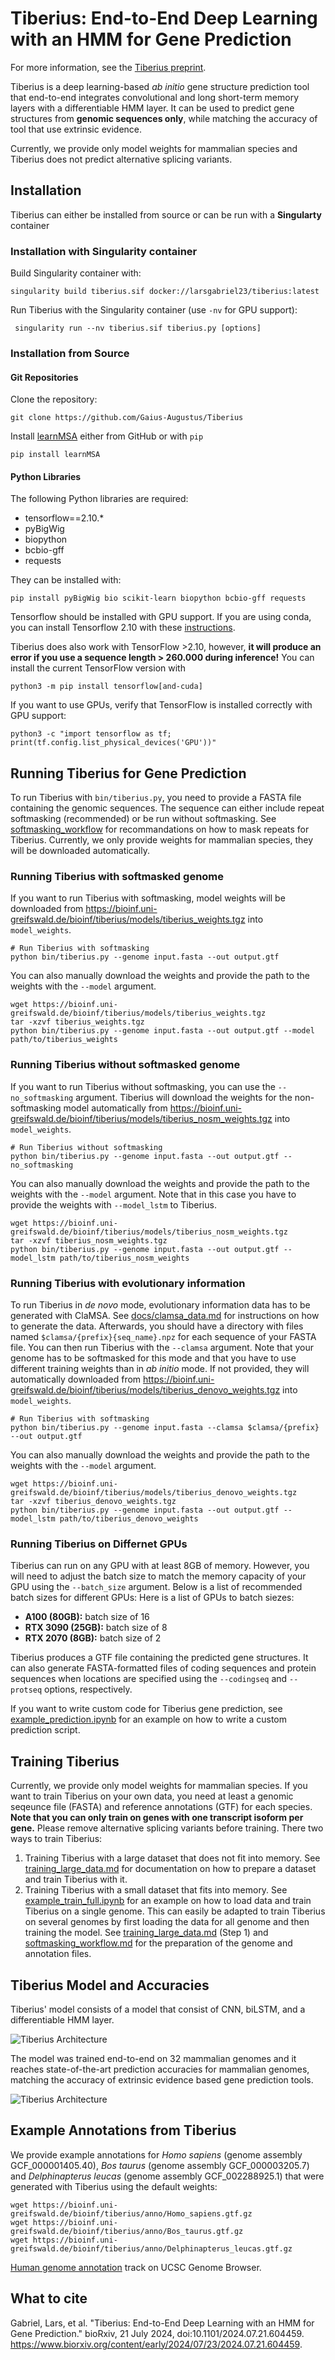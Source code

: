 # Tiberius: End-to-End Deep Learning with an HMM for Gene Prediction

For more information, see the [Tiberius preprint](https://doi.org/10.1101/2024.07.21.604459).


Tiberius is a deep learning-based *ab initio* gene structure prediction tool that end-to-end integrates convolutional
and long short-term memory layers with a differentiable HMM layer. It can be used to predict gene structures from **genomic sequences only**, while matching the accuracy of tool that use extrinsic evidence.

Currently, we provide only model weights for mammalian species and Tiberius does not predict alternative splicing variants. 


## Installation

Tiberius can either be installed from source or can be run with a **Singularty** container

### Installation with Singularity container
Build Singularity container with:
```
singularity build tiberius.sif docker://larsgabriel23/tiberius:latest
```

Run Tiberius with the Singularity container (use `-nv` for GPU support):
```
 singularity run --nv tiberius.sif tiberius.py [options]
```

### Installation from Source
#### Git Repositories

Clone the repository:
```
git clone https://github.com/Gaius-Augustus/Tiberius
```
Install [learnMSA](https://github.com/Gaius-Augustus/learnMSA) either from GitHub or with `pip`
```
pip install learnMSA
```

#### Python Libraries

The following Python libraries are required:
- tensorflow==2.10.*
- pyBigWig
- biopython 
- bcbio-gff
- requests

They can be installed with:
```
pip install pyBigWig bio scikit-learn biopython bcbio-gff requests
```
Tensorflow should be installed with GPU support. If you are using conda, you can install Tensorflow 2.10 with these [instructions](docs/install_tensorflow.md).

Tiberius does also work with TensorFlow >2.10, however, **it will produce an error if you use a sequence length > 260.000 during inference!**
You can install the current TensorFlow version with 
```shell
python3 -m pip install tensorflow[and-cuda]
```

If you want to use GPUs, verify that TensorFlow is installed correctly with GPU support:
```shell
python3 -c "import tensorflow as tf; print(tf.config.list_physical_devices('GPU'))"
```

## Running Tiberius for Gene Prediction

To run Tiberius with `bin/tiberius.py`, you need to provide a FASTA file containing the genomic sequences. The sequence can either include repeat softmasking (recommended) or be run without softmasking. See [softmasking_workflow](docs/softmasking_workflow.md) for recommandations on how to mask repeats for Tiberius. Currently, we only provide weights for mammalian species, they will be downloaded automatically.

### Running Tiberius with softmasked genome
If you want to run Tiberius with softmasking, model weights will be downloaded from https://bioinf.uni-greifswald.de/bioinf/tiberius/models/tiberius_weights.tgz into `model_weights`.

```shell
# Run Tiberius with softmasking
python bin/tiberius.py --genome input.fasta --out output.gtf
```

You can also manually download the weights and provide the path to the weights with the `--model` argument.
```shell
wget https://bioinf.uni-greifswald.de/bioinf/tiberius/models/tiberius_weights.tgz
tar -xzvf tiberius_weights.tgz
python bin/tiberius.py --genome input.fasta --out output.gtf --model path/to/tiberius_weights
```

### Running Tiberius without softmasked genome
If you want to run Tiberius without softmasking, you can use the `--no_softmasking` argument. Tiberius will download the weights for the non-softmasking model automatically from https://bioinf.uni-greifswald.de/bioinf/tiberius/models/tiberius_nosm_weights.tgz into `model_weights`.
```shell
# Run Tiberius without softmasking
python bin/tiberius.py --genome input.fasta --out output.gtf --no_softmasking
```

You can also manually download the weights and provide the path to the weights with the `--model` argument. Note that in this case you have to provide the weights with `--model_lstm` to Tiberius.

```shell
wget https://bioinf.uni-greifswald.de/bioinf/tiberius/models/tiberius_nosm_weights.tgz
tar -xzvf tiberius_nosm_weights.tgz
python bin/tiberius.py --genome input.fasta --out output.gtf --model_lstm path/to/tiberius_nosm_weights
```

### Running Tiberius with evolutionary information
To run Tiberius in *de novo* mode, evolutionary information data has to be generated with ClaMSA. See [docs/clamsa_data.md](docs/clamsa_data.md) for instructions on how to generate the data. Afterwards, you should have a directory with files named `$clamsa/{prefix}{seq_name}.npz` for each sequence of your FASTA file. You can then run Tiberius with the `--clamsa` argument. Note that your genome has to be softmasked for this mode and that you have to use different training weights than in *ab initio* mode. If not provided, they will automatically downloaded from https://bioinf.uni-greifswald.de/bioinf/tiberius/models/tiberius_denovo_weights.tgz into `model_weights`.
```shell
# Run Tiberius with softmasking
python bin/tiberius.py --genome input.fasta --clamsa $clamsa/{prefix} --out output.gtf
```
You can also manually download the weights and provide the path to the weights with the `--model` argument. 

```shell
wget https://bioinf.uni-greifswald.de/bioinf/tiberius/models/tiberius_denovo_weights.tgz
tar -xzvf tiberius_denovo_weights.tgz
python bin/tiberius.py --genome input.fasta --out output.gtf --model_lstm path/to/tiberius_denovo_weights
```

### Running Tiberius on Differnet GPUs

Tiberius can run on any GPU with at least 8GB of memory. However, you will need to adjust the batch size to match the memory capacity of your GPU using the `--batch_size` argument. Below is a list of recommended batch sizes for different GPUs:
Here is a list of GPUs to batch siezes:
- **A100 (80GB):** batch size of 16
- **RTX 3090 (25GB):** batch size of 8
- **RTX 2070 (8GB):** batch size of 2


Tiberius produces a GTF file containing the predicted gene structures. It can also generate FASTA-formatted files of coding sequences and protein sequences when locations are specified using the `--codingseq` and `--protseq` options, respectively.

If you want to write custom code for Tiberius gene prediction, see [example_prediction.ipynb](test_data/Panthera_pardus/example_prediction.ipynb) for an example on how to write a custom prediction script.

## Training Tiberius
Currently, we provide only model weights for mammalian species. If you want to train Tiberius on your own data, you need at least a genomic seqeunce file (FASTA) and reference annotations (GTF) for each species. **Note that you can only train on genes with one transcript isoform per gene.** Please remove alternative splicing variants before training. There two ways to train Tiberius:
1. Training Tiberius with a large dataset that does not fit into memory. See [training_large_data.md](docs/training_large_data.md) for documentation on how to prepare a dataset and train Tiberius with it.
2. Training Tiberius with a small dataset that fits into memory. See [example_train_full.ipynb](test_data/Panthera_pardus/example_train_full.ipynb) for an example on how to load data and train Tiberius on a single genome. This can easily be adapted to train Tiberius on several genomes by first loading the data for all genome and then training the model. See [training_large_data.md](docs/training_large_data-md) (Step 1) and [softmasking_workflow.md](docs/softmasking_workflow.md) for the preparation of the genome and annotation files.

## Tiberius Model and Accuracies

Tiberius' model consists of a model that consist of CNN, biLSTM, and a differentiable HMM layer. 
  
![Tiberius Architecture](figures/tiberius_architecture.png)

The model was trained end-to-end on 32 mammalian genomes and it reaches state-of-the-art prediction accuracies for mammalian genomes, matching the accuracy of extrinsic evidence based gene prediction tools.

![Tiberius Architecture](figures/tiberius_acc.png)


## Example Annotations from Tiberius
We provide example annotations for *Homo sapiens* (genome assembly GCF_000001405.40), *Bos taurus* (genome assembly GCF_000003205.7) and *Delphinapterus leucas* (genome assembly GCF_002288925.1) that were generated with Tiberius using the default weights:
```shell
wget https://bioinf.uni-greifswald.de/bioinf/tiberius/anno/Homo_sapiens.gtf.gz
wget https://bioinf.uni-greifswald.de/bioinf/tiberius/anno/Bos_taurus.gtf.gz
wget https://bioinf.uni-greifswald.de/bioinf/tiberius/anno/Delphinapterus_leucas.gtf.gz
```
[Human genome annotation](https://genome.ucsc.edu/s/MaSta/Tiberius_hg38) track on UCSC Genome Browser.

## What to cite
Gabriel, Lars, et al. "Tiberius: End-to-End Deep Learning with an HMM for Gene Prediction." bioRxiv, 21 July 2024, doi:10.1101/2024.07.21.604459. https://www.biorxiv.org/content/early/2024/07/23/2024.07.21.604459.
